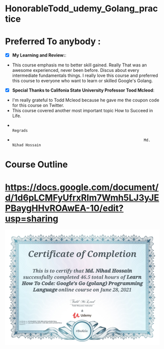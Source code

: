 # HonorableTodd_udemy_Golang_practice
# Preferred To anybody :
- [x] **My Learning and Review:**:
- This course emphasis me to better skill gained. Really That was an awesome experienced, never been    before. Discus about every intermediate fundamentals things. I really love this course and preferred this course to everyone who want to learn or skilled Google's Golang.
- [x] **Special Thanks to Califonia State University Professor Tood Mcleod**:
- I'm really grateful to Todd Mcleod because he gave me the coupon code for this course on Twitter.
- This course covered another most important topic How to Succeed in Life.
-                                                                   Regrads
-                                                                 Md. Nihad Hossain
# Course Outline
# https://docs.google.com/document/d/1d6pLCMFyUfrxRlm7Wmh5LJ3yJEPBaygHHvROAwEA-10/edit?usp=sharing

![](codesamples/40_certificate/UC-65ad2361-1240-480b-b225-be55d0b18daa.jpg)